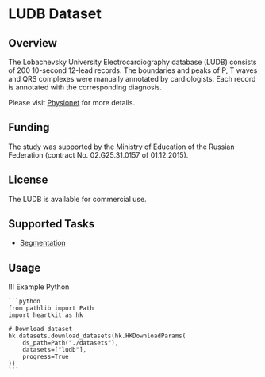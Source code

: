 # LUDB Dataset

## <span class="sk-h2-span">Overview</span>

The Lobachevsky University Electrocardiography database (LUDB) consists of 200 10-second 12-lead records. The boundaries and peaks of P, T waves and QRS complexes were manually annotated by cardiologists. Each record is annotated with the corresponding diagnosis.

Please visit [Physionet](https://physionet.org/content/ludb/1.0.1/) for more details.

## <span class="sk-h2-span">Funding</span>

The study was supported by the Ministry of Education of the Russian Federation (contract No. 02.G25.31.0157 of 01.12.2015).

## <span class="sk-h2-span">License</span>

The LUDB is available for commercial use.

## <span class="sk-h2-span">Supported Tasks</span>

* [Segmentation](../tasks/segmentation.md)


## <span class="sk-h2-span">Usage</span>

!!! Example Python

    ```python
    from pathlib import Path
    import heartkit as hk

    # Download dataset
    hk.datasets.download_datasets(hk.HKDownloadParams(
        ds_path=Path("./datasets"),
        datasets=["ludb"],
        progress=True
    ))
    ```
